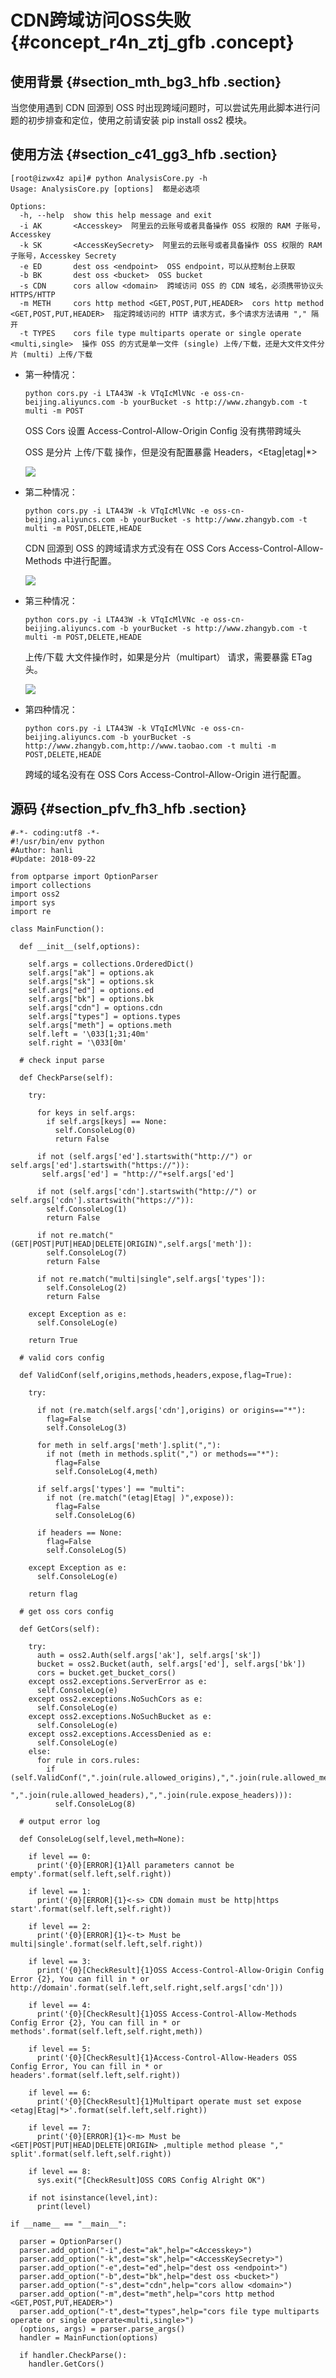 # CDN跨域访问OSS失败 {#concept_r4n_ztj_gfb .concept}

## 使用背景 {#section_mth_bg3_hfb .section}

当您使用遇到 CDN 回源到 OSS 时出现跨域问题时，可以尝试先用此脚本进行问题的初步排查和定位，使用之前请安装 pip install oss2 模块。

## 使用方法 {#section_c41_gg3_hfb .section}

```
[root@izwx4z api]# python AnalysisCore.py -h
Usage: AnalysisCore.py [options]  都是必选项

Options:
  -h, --help  show this help message and exit
  -i AK       <Accesskey>  阿里云的云账号或者具备操作 OSS 权限的 RAM 子账号，Accesskey
  -k SK       <AccessKeySecrety>  阿里云的云账号或者具备操作 OSS 权限的 RAM 子账号，Accesskey Secrety
  -e ED       dest oss <endpoint>  OSS endpoint，可以从控制台上获取
  -b BK       dest oss <bucket>  OSS bucket
  -s CDN      cors allow <domain>  跨域访问 OSS 的 CDN 域名，必须携带协议头 HTTPS/HTTP
  -m METH     cors http method <GET,POST,PUT,HEADER>  cors http method <GET,POST,PUT,HEADER>  指定跨域访问的 HTTP 请求方式，多个请求方法请用 "," 隔开
  -t TYPES    cors file type multiparts operate or single operate <multi,single>  操作 OSS 的方式是单一文件 (single) 上传/下载，还是大文件文件分片 (multi) 上传/下载
```

-   第一种情况：

    `python cors.py -i LTA43W -k VTqIcMlVNc -e oss-cn-beijing.aliyuncs.com -b yourBucket -s http://www.zhangyb.com -t multi -m POST`

    OSS Cors 设置 Access-Control-Allow-Origin Config 没有携带跨域头

    OSS 是分片 上传/下载 操作，但是没有配置暴露 Headers，<Etag|etag|\*\>

    ![](http://static-aliyun-doc.oss-cn-hangzhou.aliyuncs.com/assets/img/21772/153814937313182_zh-CN.png)

-   第二种情况：

    `python cors.py -i LTA43W -k VTqIcMlVNc -e oss-cn-beijing.aliyuncs.com -b yourBucket -s http://www.zhangyb.com -t multi -m POST,DELETE,HEADE`

    CDN 回源到 OSS 的跨域请求方式没有在 OSS Cors Access-Control-Allow-Methods 中进行配置。

    ![](http://static-aliyun-doc.oss-cn-hangzhou.aliyuncs.com/assets/img/21772/153814937313181_zh-CN.png)

-   第三种情况：

    `python cors.py -i LTA43W -k VTqIcMlVNc -e oss-cn-beijing.aliyuncs.com -b yourBucket -s http://www.zhangyb.com -t multi -m POST,DELETE,HEADE`

    上传/下载 大文件操作时，如果是分片（multipart） 请求，需要暴露 ETag 头。

    ![](http://static-aliyun-doc.oss-cn-hangzhou.aliyuncs.com/assets/img/21772/153814937313183_zh-CN.png)

-   第四种情况：

    `python cors.py -i LTA43W -k VTqIcMlVNc -e oss-cn-beijing.aliyuncs.com -b yourBucket -s http://www.zhangyb.com,http://www.taobao.com -t multi -m POST,DELETE,HEADE`

    跨域的域名没有在 OSS Cors Access-Control-Allow-Origin 进行配置。


## 源码 {#section_pfv_fh3_hfb .section}

```
#-*- coding:utf8 -*-
#!/usr/bin/env python
#Author: hanli
#Update: 2018-09-22

from optparse import OptionParser
import collections
import oss2
import sys
import re

class MainFunction():

  def __init__(self,options):

    self.args = collections.OrderedDict()
    self.args["ak"] = options.ak
    self.args["sk"] = options.sk
    self.args["ed"] = options.ed
    self.args["bk"] = options.bk
    self.args["cdn"] = options.cdn
    self.args["types"] = options.types
    self.args["meth"] = options.meth
    self.left = '\033[1;31;40m'
    self.right = '\033[0m'

  # check input parse

  def CheckParse(self):

    try:

      for keys in self.args:
        if self.args[keys] == None:
          self.ConsoleLog(0)
          return False

      if not (self.args['ed'].startswith("http://") or self.args['ed'].startswith("https://")):
       self.args['ed'] = "http://"+self.args['ed']

      if not (self.args['cdn'].startswith("http://") or self.args['cdn'].startswith("https://")):
        self.ConsoleLog(1)
        return False

      if not re.match("(GET|POST|PUT|HEAD|DELETE|ORIGIN)",self.args['meth']):
        self.ConsoleLog(7)
        return False

      if not re.match("multi|single",self.args['types']):
        self.ConsoleLog(2)
        return False
    
    except Exception as e:
      self.ConsoleLog(e)

    return True

  # valid cors config 

  def ValidConf(self,origins,methods,headers,expose,flag=True):

    try:

      if not (re.match(self.args['cdn'],origins) or origins=="*"):
        flag=False
        self.ConsoleLog(3)
 
      for meth in self.args['meth'].split(","):
        if not (meth in methods.split(",") or methods=="*"):
          flag=False
          self.ConsoleLog(4,meth)

      if self.args['types'] == "multi":
        if not (re.match("(etag|Etag| )",expose)):
          flag=False
          self.ConsoleLog(6)

      if headers == None:
        flag=False
        self.ConsoleLog(5)

    except Exception as e:
      self.ConsoleLog(e) 

    return flag

  # get oss cors config

  def GetCors(self):

    try:
      auth = oss2.Auth(self.args['ak'], self.args['sk'])
      bucket = oss2.Bucket(auth, self.args['ed'], self.args['bk'])
      cors = bucket.get_bucket_cors()
    except oss2.exceptions.ServerError as e:
      self.ConsoleLog(e)
    except oss2.exceptions.NoSuchCors as e:
      self.ConsoleLog(e)
    except oss2.exceptions.NoSuchBucket as e:
      self.ConsoleLog(e)
    except oss2.exceptions.AccessDenied as e:
      self.ConsoleLog(e)
    else:
      for rule in cors.rules:
        if (self.ValidConf(",".join(rule.allowed_origins),",".join(rule.allowed_methods),
        ",".join(rule.allowed_headers),",".join(rule.expose_headers))):
          self.ConsoleLog(8)

  # output error log

  def ConsoleLog(self,level,meth=None):

    if level == 0:
      print('{0}[ERROR]{1}All parameters cannot be empty'.format(self.left,self.right))
      
    if level == 1:
      print('{0}[ERROR]{1}<-s> CDN domain must be http|https start'.format(self.left,self.right))

    if level == 2:
      print('{0}[ERROR]{1}<-t> Must be multi|single'.format(self.left,self.right))
    
    if level == 3:
      print('{0}[CheckResult]{1}OSS Access-Control-Allow-Origin Config Error {2}, You can fill in * or http://domain'.format(self.left,self.right,self.args['cdn']))

    if level == 4:
      print('{0}[CheckResult]{1}OSS Access-Control-Allow-Methods Config Error {2}, You can fill in * or methods'.format(self.left,self.right,meth))

    if level == 5:
      print('{0}[CheckResult]{1}Access-Control-Allow-Headers OSS Config Error, You can fill in * or headers'.format(self.left,self.right))

    if level == 6:
      print('{0}[CheckResult]{1}Multipart operate must set expose <etag|Etag|*>'.format(self.left,self.right))

    if level == 7:
      print('{0}[ERROR]{1}<-m> Must be <GET|POST|PUT|HEAD|DELETE|ORIGIN> ,multiple method please "," split'.format(self.left,self.right))

    if level == 8:
      sys.exit("[CheckResult]OSS CORS Config Alright OK")

    if not isinstance(level,int):
      print(level)

if __name__ == "__main__":

  parser = OptionParser()
  parser.add_option("-i",dest="ak",help="<Accesskey>")
  parser.add_option("-k",dest="sk",help="<AccessKeySecrety>")
  parser.add_option("-e",dest="ed",help="dest oss <endpoint>")
  parser.add_option("-b",dest="bk",help="dest oss <bucket>")
  parser.add_option("-s",dest="cdn",help="cors allow <domain>")
  parser.add_option("-m",dest="meth",help="cors http method <GET,POST,PUT,HEADER>")
  parser.add_option("-t",dest="types",help="cors file type multiparts operate or single operate<multi,single>")
  (options, args) = parser.parse_args()
  handler = MainFunction(options)

  if handler.CheckParse():
    handler.GetCors()
```

